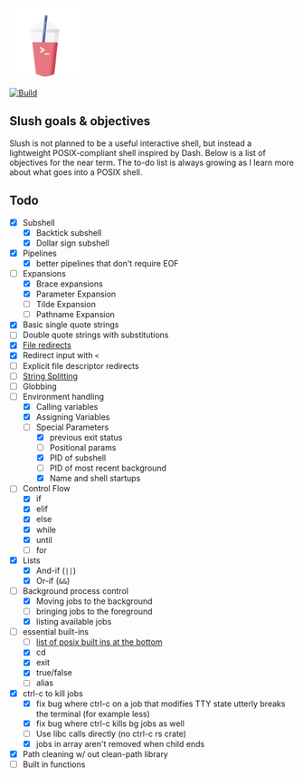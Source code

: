 <img src="docs/slush_logo.png" alt="Slush logo: A shell you can drink!" width="125">

[![Build](https://github.com/jacobmealey/slush/actions/workflows/rust.yml/badge.svg)](https://github.com/jacobmealey/slush/actions/workflows/rust.yml)

## Slush goals & objectives
Slush is not planned to be a useful interactive shell, but instead a lightweight POSIX-compliant shell inspired by Dash. Below
is a list of objectives for the near term. The to-do list is always growing as I learn more about what goes into a POSIX shell. 

## Todo
- [x] Subshell
  - [x] Backtick subshell
  - [x] Dollar sign subshell
- [x] Pipelines
  - [x] better pipelines that don't require EOF 
- [ ] Expansions
  - [x] Brace expansions
  - [x] Parameter Expansion
  - [ ] Tilde Expansion
  - [ ] Pathname Expansion
- [x] Basic single quote strings
- [ ] Double quote strings with substitutions
- [x] [File redirects](https://pubs.opengroup.org/onlinepubs/9699919799/utilities/V3_chap02.html#tag_18_07)
- [x] Redirect input with `<`
- [ ] Explicit file descriptor redirects
- [ ] [String Splitting](https://www.shellcheck.net/wiki/SC2086)
- [ ] Globbing
- [ ] Environment handling
  - [x] Calling variables
  - [x] Assigning Variables
  - [ ] Special Parameters
    - [x] previous exit status
    - [ ] Positional params
    - [x] PID of subshell
    - [ ] PID of most recent background
    - [x] Name and shell startups 
- [ ] Control Flow
  - [x] if
  - [x] elif
  - [x] else
  - [x] while
  - [x] until
  - [ ] for
- [x] Lists
  - [x] And-if (`||`)
  - [x] Or-if (`&&`)
- [ ] Background process control
  - [x] Moving jobs to the background
  - [ ] bringing jobs to the foreground
  - [x] listing available jobs
- [ ] essential built-ins
  - [ ] [list of posix built ins at the bottom](https://pubs.opengroup.org/onlinepubs/9699919799/utilities/V3_chap01.html)
  - [x] cd
  - [x] exit
  - [x] true/false
  - [ ] alias
- [x] ctrl-c to kill jobs
  - [x] fix bug where ctrl-c on a job that modifies TTY state utterly breaks the terminal (for example less)
  - [x] fix bug where ctrl-c kills bg jobs as well
  - [ ] Use libc calls directly (no ctrl-c rs crate)
  - [x] jobs in array aren't removed when child ends
- [x] Path cleaning w/ out clean-path library
- [ ] Built in functions
